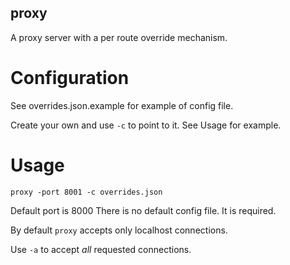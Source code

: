 proxy
-----

A proxy server with a per route override mechanism.

# Configuration

See overrides.json.example for example of config file.

Create your own and use `-c` to point to it. See Usage for example.

# Usage

`proxy -port 8001 -c overrides.json`

Default port is 8000
There is no default config file. It is required.

By default `proxy` accepts only localhost connections.

Use `-a` to accept *all* requested connections.
